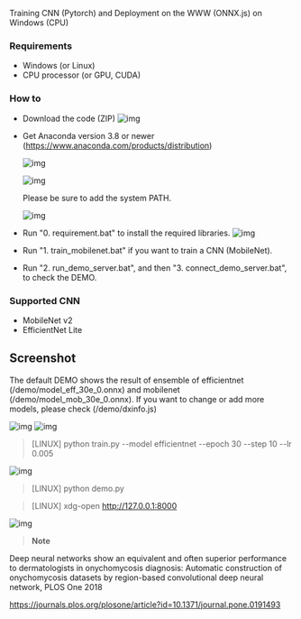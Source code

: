 Training CNN (Pytorch) and Deployment on the WWW (ONNX.js) on Windows (CPU)


### Requirements
- Windows (or Linux)
- CPU processor (or GPU, CUDA)

### How to
- Download the code (ZIP)
    ![img](https://github.com/whria78/data-in-paper-out/blob/main/screenshot/00.PNG?raw=true)
- Get Anaconda version 3.8 or newer (https://www.anaconda.com/products/distribution)

	![img](https://github.com/whria78/modelderm_rcnn_api/raw/master/img/download_anaconda.PNG)

	![img](https://github.com/whria78/modelderm_rcnn_api/raw/master/img/ana1.PNG)

	Please be sure to add the system PATH. 
	
	![img](https://github.com/whria78/modelderm_rcnn_api/raw/master/img/ana2.PNG)
- Run "0. requirement.bat" to install the required libraries.
    ![img](https://github.com/whria78/data-in-paper-out/blob/main/screenshot/00-1.PNG?raw=true)
- Run "1. train_mobilenet.bat" if you want to train a CNN (MobileNet).
- Run "2. run_demo_server.bat", and then "3. connect_demo_server.bat", to check the DEMO.

### Supported CNN
- MobileNet v2
- EfficientNet Lite


## Screenshot

The default DEMO shows the result of ensemble of efficientnet (/demo/model_eff_30e_0.onnx) and mobilenet (/demo/model_mob_30e_0.onnx). If you want to change or add more models, please check (/demo/dxinfo.js)

![img](https://github.com/whria78/data-in-paper-out/blob/main/screenshot/1.JPG?raw=true)
![img](https://github.com/whria78/data-in-paper-out/blob/main/screenshot/2.JPG?raw=true)

> [LINUX] python train.py --model efficientnet --epoch 30 --step 10 --lr 0.005

![img](https://github.com/whria78/data-in-paper-out/blob/main/screenshot/5.PNG?raw=true)

> [LINUX] python demo.py

> [LINUX] xdg-open http://127.0.0.1:8000

![img](https://github.com/whria78/data-in-paper-out/blob/main/screenshot/6.PNG?raw=true)


> __Note__

Deep neural networks show an equivalent and often superior performance to dermatologists in onychomycosis diagnosis: Automatic construction of onychomycosis datasets by region-based convolutional deep neural network, PLOS One 2018

https://journals.plos.org/plosone/article?id=10.1371/journal.pone.0191493
